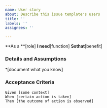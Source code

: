 ```yaml
---
name: User story
about: Describe this issue template's users
title: ''
labels: ''
assignees: ''

---
```


**As a **[role]
**I need**[function]
**Sothat**[benefit]

### Details and Assumptions
*[document what you know]

### Acceptance Criteria

```gherkin
Given [some context]
When [certain action is taken]
Then [the outcome of action is observed]
```
